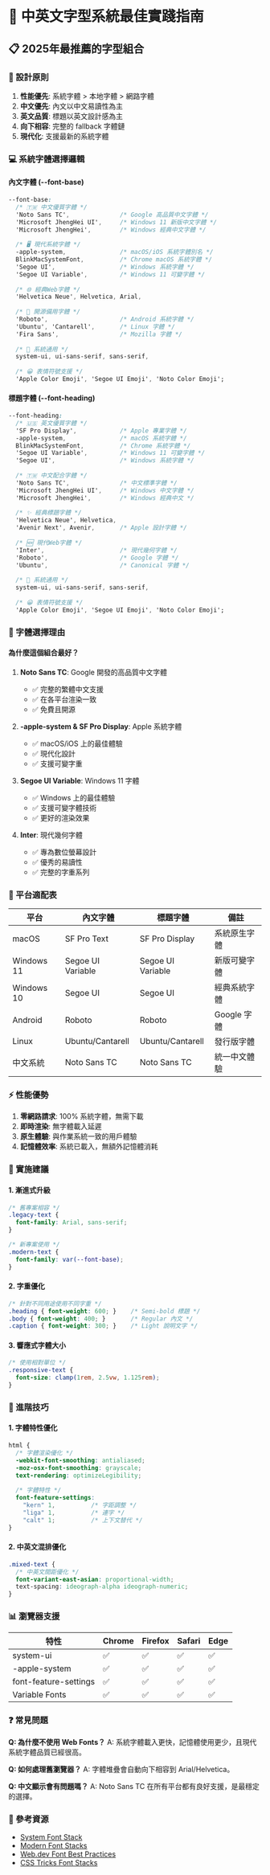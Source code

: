 # 🎯 中英文字型系統最佳實踐指南

## 📋 2025年最推薦的字型組合

### 🌟 設計原則

1. **性能優先**: 系統字體 > 本地字體 > 網路字體
2. **中文優先**: 內文以中文易讀性為主
3. **英文品質**: 標題以英文設計感為主
4. **向下相容**: 完整的 fallback 字體鏈
5. **現代化**: 支援最新的系統字體

### 💻 系統字體選擇邏輯

#### 內文字體 (--font-base)
```css
--font-base: 
  /* 🇹🇼 中文優質字體 */
  'Noto Sans TC',              /* Google 高品質中文字體 */
  'Microsoft JhengHei UI',     /* Windows 11 新版中文字體 */
  'Microsoft JhengHei',        /* Windows 經典中文字體 */
  
  /* 🖥️ 現代系統字體 */
  -apple-system,               /* macOS/iOS 系統字體別名 */
  BlinkMacSystemFont,          /* Chrome macOS 系統字體 */
  'Segoe UI',                  /* Windows 系統字體 */
  'Segoe UI Variable',         /* Windows 11 可變字體 */
  
  /* 🌐 經典Web字體 */
  'Helvetica Neue', Helvetica, Arial,
  
  /* 🔧 開源備用字體 */
  'Roboto',                    /* Android 系統字體 */
  'Ubuntu', 'Cantarell',       /* Linux 字體 */
  'Fira Sans',                 /* Mozilla 字體 */
  
  /* 🔄 系統通用 */
  system-ui, ui-sans-serif, sans-serif,
  
  /* 😀 表情符號支援 */
  'Apple Color Emoji', 'Segoe UI Emoji', 'Noto Color Emoji';
```

#### 標題字體 (--font-heading)
```css
--font-heading: 
  /* 🇺🇸 英文優質字體 */
  'SF Pro Display',            /* Apple 專業字體 */
  -apple-system,               /* macOS 系統字體 */
  BlinkMacSystemFont,          /* Chrome 系統字體 */
  'Segoe UI Variable',         /* Windows 11 可變字體 */
  'Segoe UI',                  /* Windows 系統字體 */
  
  /* 🇹🇼 中文配合字體 */
  'Noto Sans TC',              /* 中文標準字體 */
  'Microsoft JhengHei UI',     /* Windows 中文字體 */
  'Microsoft JhengHei',        /* Windows 經典中文 */
  
  /* ✨ 經典標題字體 */
  'Helvetica Neue', Helvetica,
  'Avenir Next', Avenir,       /* Apple 設計字體 */
  
  /* 🆕 現代Web字體 */
  'Inter',                     /* 現代幾何字體 */
  'Roboto',                    /* Google 字體 */
  'Ubuntu',                    /* Canonical 字體 */
  
  /* 🔄 系統通用 */
  system-ui, ui-sans-serif, sans-serif,
  
  /* 😀 表情符號支援 */
  'Apple Color Emoji', 'Segoe UI Emoji', 'Noto Color Emoji';
```

### 🎯 字體選擇理由

#### 為什麼這個組合最好？

1. **Noto Sans TC**: Google 開發的高品質中文字體
   - ✅ 完整的繁體中文支援
   - ✅ 在各平台渲染一致
   - ✅ 免費且開源

2. **-apple-system & SF Pro Display**: Apple 系統字體
   - ✅ macOS/iOS 上的最佳體驗
   - ✅ 現代化設計
   - ✅ 支援可變字重

3. **Segoe UI Variable**: Windows 11 字體
   - ✅ Windows 上的最佳體驗
   - ✅ 支援可變字體技術
   - ✅ 更好的渲染效果

4. **Inter**: 現代幾何字體
   - ✅ 專為數位螢幕設計
   - ✅ 優秀的易讀性
   - ✅ 完整的字重系列

### 📱 平台適配表

| 平台 | 內文字體 | 標題字體 | 備註 |
|------|----------|----------|------|
| macOS | SF Pro Text | SF Pro Display | 系統原生字體 |
| Windows 11 | Segoe UI Variable | Segoe UI Variable | 新版可變字體 |
| Windows 10 | Segoe UI | Segoe UI | 經典系統字體 |
| Android | Roboto | Roboto | Google 字體 |
| Linux | Ubuntu/Cantarell | Ubuntu/Cantarell | 發行版字體 |
| 中文系統 | Noto Sans TC | Noto Sans TC | 統一中文體驗 |

### ⚡ 性能優勢

1. **零網路請求**: 100% 系統字體，無需下載
2. **即時渲染**: 無字體載入延遲
3. **原生體驗**: 與作業系統一致的用戶體驗
4. **記憶體效率**: 系統已載入，無額外記憶體消耗

### 🔧 實施建議

#### 1. 漸進式升級
```css
/* 舊專案相容 */
.legacy-text {
  font-family: Arial, sans-serif;
}

/* 新專案使用 */
.modern-text {
  font-family: var(--font-base);
}
```

#### 2. 字重優化
```css
/* 針對不同用途使用不同字重 */
.heading { font-weight: 600; }    /* Semi-bold 標題 */
.body { font-weight: 400; }       /* Regular 內文 */
.caption { font-weight: 300; }    /* Light 說明文字 */
```

#### 3. 響應式字體大小
```css
/* 使用相對單位 */
.responsive-text {
  font-size: clamp(1rem, 2.5vw, 1.125rem);
}
```

### 🚀 進階技巧

#### 1. 字體特性優化
```css
html {
  /* 字體渲染優化 */
  -webkit-font-smoothing: antialiased;
  -moz-osx-font-smoothing: grayscale;
  text-rendering: optimizeLegibility;
  
  /* 字體特性 */
  font-feature-settings: 
    "kern" 1,          /* 字距調整 */
    "liga" 1,          /* 連字 */
    "calt" 1;          /* 上下文替代 */
}
```

#### 2. 中英文混排優化
```css
.mixed-text {
  /* 中英文間距優化 */
  font-variant-east-asian: proportional-width;
  text-spacing: ideograph-alpha ideograph-numeric;
}
```

### 📊 瀏覽器支援

| 特性 | Chrome | Firefox | Safari | Edge |
|------|--------|---------|--------|------|
| system-ui | ✅ | ✅ | ✅ | ✅ |
| -apple-system | ✅ | ✅ | ✅ | ✅ |
| font-feature-settings | ✅ | ✅ | ✅ | ✅ |
| Variable Fonts | ✅ | ✅ | ✅ | ✅ |

### ❓ 常見問題

**Q: 為什麼不使用 Web Fonts？**
A: 系統字體載入更快，記憶體使用更少，且現代系統字體品質已經很高。

**Q: 如何處理舊瀏覽器？**
A: 字體堆疊會自動向下相容到 Arial/Helvetica。

**Q: 中文顯示會有問題嗎？**
A: Noto Sans TC 在所有平台都有良好支援，是最穩定的選擇。

### 🔗 參考資源

- [System Font Stack](https://systemfontstack.com/)
- [Modern Font Stacks](https://modernfontstacks.com/)
- [Web.dev Font Best Practices](https://web.dev/font-best-practices/)
- [CSS Tricks Font Stacks](https://css-tricks.com/snippets/css/font-stacks/)

